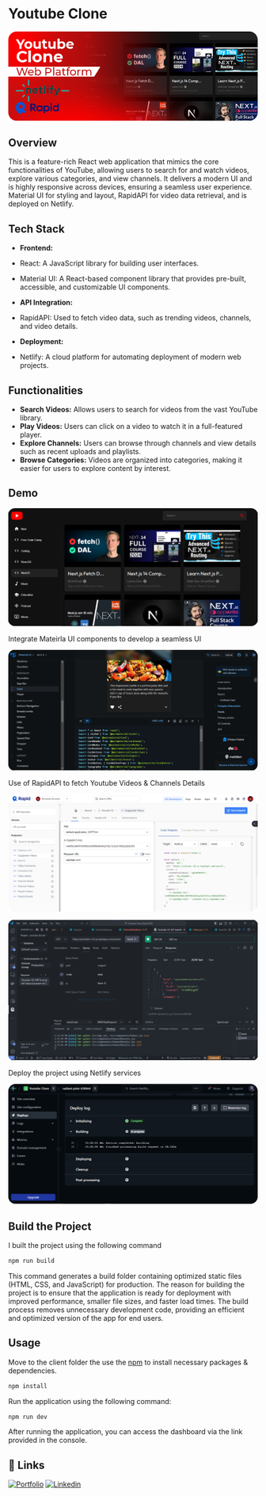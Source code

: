 # Youtube Clone

![Project Banner](./project-banner.png)

## Overview

This is a feature-rich React web application that mimics the core functionalities of YouTube, allowing users to search for and watch videos, explore various categories, and view channels. It delivers a modern UI and is highly responsive across devices, ensuring a seamless user experience. Material UI for styling and layout, RapidAPI for video data retrieval, and is deployed on Netlify.

## Tech Stack

- **Frontend:**

- React: A JavaScript library for building user interfaces.
- Material UI: A React-based component library that provides pre-built, accessible, and customizable UI components.

- **API Integration:**

- RapidAPI: Used to fetch video data, such as trending videos, channels, and video details.

- **Deployment:**

- Netlify: A cloud platform for automating deployment of modern web projects.

## Functionalities

- **Search Videos:** Allows users to search for videos from the vast YouTube library.
- **Play Videos:** Users can click on a video to watch it in a full-featured player.
- **Explore Channels:** Users can browse through channels and view details such as recent uploads and playlists.
- **Browse Categories:** Videos are organized into categories, making it easier for users to explore content by interest.

## Demo

![Project Demo](./public/Demo.png)

Integrate Mateirla UI components to develop a seamless UI

![Material UI](./public/Material-UI.png)

Use of RapidAPI to fetch Youtube Videos & Channels Details

![Rapid API](./public/RapidAPI.png)

![Rapid API Client](./public/RapidAPI-Client.png)

Deploy the project using Netlify services

![Netlify](./public/Netlify.png)


## Build the Project

I built the project using the following command

```bash
npm run build
```

This command generates a build folder containing optimized static files (HTML, CSS, and JavaScript) for production. The reason for building the project is to ensure that the application is ready for deployment with improved performance, smaller file sizes, and faster load times. The build process removes unnecessary development code, providing an efficient and optimized version of the app for end users.

## Usage

Move to the client folder the use the [npm](https://www.npmjs.com/) to install necessary packages & dependencies.

```bash
npm install
```

Run the application using the following command:

```bash
npm run dev
```

After running the application, you can access the dashboard via the link provided in the console.

## 🔗 Links

[![Portfolio](https://img.shields.io/badge/my_portfolio-000?style=for-the-badge&logo=ko-fi&logoColor=white)](https://akhatarmourad.github.io/portfolio/)
[![Linkedin](https://img.shields.io/badge/linkedin-0A66C2?style=for-the-badge&logo=linkedin&logoColor=white)](https://www.linkedin.com/in/akhatarmourad/)